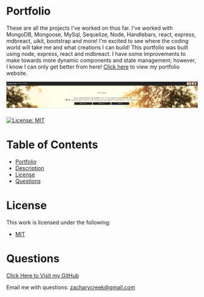 
# Portfolio
These are all the projects I've worked on thus far. I've worked with MongoDB, Mongoose, MySql, Sequelize, Node, Handlebars, react, express, mdbreact, uikit, bootstrap and more! I'm excited to see where the coding world will take me and what creations I can build! This portfolio was built using node, express, react and mdbreact. I have some improvements to make towards more dynamic components and state management; however, I know I can only get better from here! [Click here](https://vivid-green.github.io/portfolio/) to view my portfolio website.

![Tux, the Linux mascot](./src/images/portfolio.png)

 [![License: MIT](https://img.shields.io/badge/License-MIT-yellow.svg)](https://opensource.org/licenses/MIT) 
# Table of Contents
* [Portfolio](#Portfolio)
* [Description](#Description)
* [License](#License)
* [Questions](#Questions)

# License
This work is licensed under the following:
* [MIT](https://opensource.org/licenses/MIT)

# Questions

[Click Here to Visit my GitHub](https://github.com/vivid-green)

Email me with questions: zacharycreek@gmail.com
